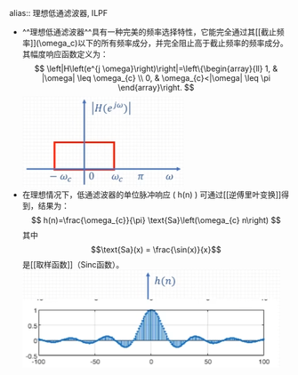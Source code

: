 alias:: 理想低通滤波器, ILPF

- ^^理想低通滤波器^^具有一种完美的频率选择特性，它能完全通过其[[截止频率]]\(\omega_c\)以下的所有频率成分，并完全阻止高于截止频率的频率成分。其幅度响应函数定义为：
  $$
  \left|H\left(e^{j \omega}\right)\right|=\left\{\begin{array}{ll}
  1, & |\omega| \leq \omega_{c} \\
  0, & \omega_{c}<|\omega| \leq \pi
  \end{array}\right.
  $$
  ![image.png](../assets/image_1712846255857_0.png)
- 在理想情况下，低通滤波器的单位脉冲响应 \( h(n) \) 可通过[[逆傅里叶变换]]得到，结果为：
  $$
  h(n)=\frac{\omega_{c}}{\pi} \text{Sa}\left(\omega_{c} n\right)
  $$
  其中 
  $$\text{Sa}(x) = \frac{\sin(x)}{x}$$ 
  是[[取样函数]]（Sinc函数）。
  ![image.png](../assets/image_1712846962140_0.png)